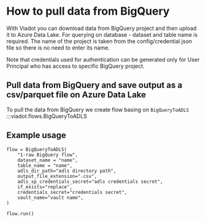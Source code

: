 # How to pull data from BigQuery 

With Viadot you can download data from BigQuery project and then upload it to Azure Data Lake.
For querying on database - dataset and table name is required.
The name of the project is taken from the config/credential json file so there is no need to enter its name.

Note that credentials used for authentication can be generated only for User Principal who has access to specific BigQuery project.


## Pull data from BigQuery and save output as a csv/parquet file on Azure Data Lake

To pull the data from BigQuery we create flow basing on `BigQueryToADLS`
:::viadot.flows.BigQueryToADLS

## Example usage

```
flow = BigQueryToADLS(
    "1-raw BigQuery flow",
    dataset_name = "name",
    table_name = "name",
    adls_dir_path="adls directory path",
    output_file_extension=".csv",
    adls_sp_credentials_secret="adls credentials secret",
    if_exists="replace",
    credentials_secret="credentials secret",
    vault_name="vault name",
)

flow.run()
```
